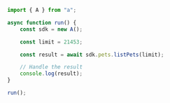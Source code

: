 <!-- Start SDK Example Usage [usage] -->
```typescript
import { A } from "a";

async function run() {
    const sdk = new A();

    const limit = 21453;

    const result = await sdk.pets.listPets(limit);

    // Handle the result
    console.log(result);
}

run();

```
<!-- End SDK Example Usage [usage] -->
